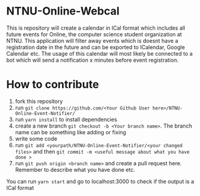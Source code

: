 # NTNU-Online-Webcal

This is repository will create a calendar in ICal format which includes all future events for Online, the computer science student organization at NTNU. This application will filter away events which is doesnt have a registration date in the future and can be exported to ICalendar, Google Calendar etc. The usage of this calendar will most likely be connected to a bot which will send a notification x minutes before event registration.

# How to contribute

1. fork this repository
2. run `git clone https://github.com/<Your Github User here>/NTNU-Online-Event-Notifier/`
3. run `yarn install` to install dependencies
4. create a new branch `git checkout -b <Your branch name>`. The branch name can be something like adding <new feature> or fixing <new bug>
5. write some code
6. run `git add <yourpath/NTNU-Online-Event-Notifier/<your changed files>` and then `git commit -m <useful message about what you have done >`
7. run `git push origin <branch name>` and create a pull request here. Remember to describe what you have done etc.

You can run `yarn start` and go to localhost:3000 to check if the output is a ICal format
